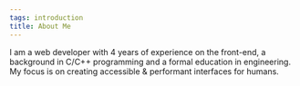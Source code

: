 ```yaml
---
tags: introduction
title: About Me
---
```


I am a web developer with 4 years of experience on the front-end, a background in C/C++ programming and a formal education in engineering. My focus is on creating accessible & performant interfaces for humans.
